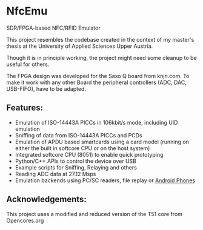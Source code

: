 NfcEmu
======

SDR/FPGA-based NFC/RFID Emulator

This project resembles the codebase created in the context of my
master's thesis at the University of Applied Sciences Upper Austria.

Though it is in principle working, the project might need some cleanup
to be useful for others.

The FPGA design was developed for the Saxo Q board from knjn.com.
To make it work with any other Board the peripheral
controllers (ADC, DAC, USB-FIFO), have to be adapted.


Features:
---------
 - Emulation of ISO-14443A PICCs in 106kbit/s mode, including UID emulation
 - Sniffing of data from ISO-14443A PICCs and PCDs
 - Emulation of APDU based smartcards using a card model (running on
   either the built in softcore CPU or on the host system) 
 - Integrated softcore CPU (8051) to enable quick prototyping
 - Python/C++ APIs to control the device over USB
 - Example scripts for Sniffing, Relaying and others
 - Reading ADC data at 27.12 Msps
 - Emulation backends using PC/SC readers, file replay or [Android Phones](https://github.com/NFCsecurity/NFCrelaying)
 
 
Acknowledgements:
-----------------
 
This project uses a modified and reduced version of the T51 core from Opencores.org
